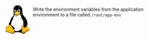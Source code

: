 <img align="left" src="./assets/tux.svg.png" style="padding:10px;" width="15%">

Write the environment variables from the application environment to a file called `/root/app-env`
